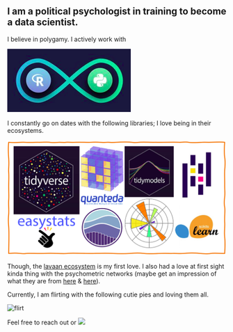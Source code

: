 
## I am a  political psychologist in training to become a data scientist.

I believe in polygamy. I actively work with

![polygamy](polygamy.png)

I constantly go on dates with the following libraries; I love being in their ecosystems.

![date](date.png)

Though, the [lavaan ecosystem](https://osf.io/bcy78/) is my first love. I also had a love at first sight kinda thing with the psychometric networks (maybe get an impression of what they are from [here](https://psych-networks.com/r-packages) & [here](http://psychonetrics.org)).

Currently, I am flirting with the following cutie pies and loving them all.

![flirt](.png)

Feel free to reach out or [![](https://img.shields.io/badge/-Connect-0e76a8?style=plastic&logo=Linkedin&logoColor=white)](https://www.linkedin.com/in/mmuratardag/)
